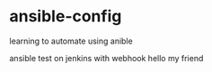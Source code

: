 # ansible-config
learning to automate using anible



ansible test on jenkins with webhook
hello my friend
